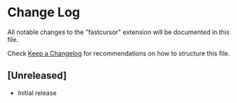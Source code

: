 # Change Log
All notable changes to the "fastcursor" extension will be documented in this file.

Check [Keep a Changelog](http://keepachangelog.com/) for recommendations on how to structure this file.

## [Unreleased]
- Initial release